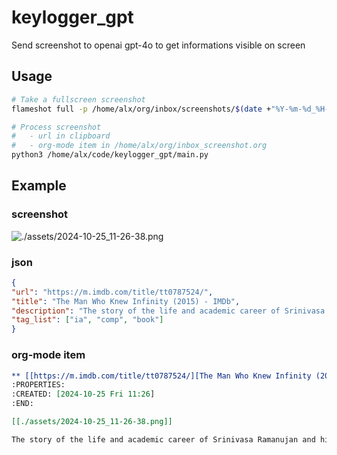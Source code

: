 # keylogger_gpt

Send screenshot to openai gpt-4o to get informations visible on screen 

## Usage

``` sh
# Take a fullscreen screenshot
flameshot full -p /home/alx/org/inbox/screenshots/$(date +"%Y-%m-%d_%H-%M-%S").png

# Process screenshot
#   - url in clipboard
#   - org-mode item in /home/alx/org/inbox_screenshot.org
python3 /home/alx/code/keylogger_gpt/main.py
```

## Example

### screenshot

![./assets/2024-10-25_11-26-38.png](screenshot)

### json

``` json
{
"url": "https://m.imdb.com/title/tt0787524/",
"title": "The Man Who Knew Infinity (2015) - IMDb",
"description": "The story of the life and academic career of Srinivasa Ramanujan and his friendship with G.H. Hardy.",
"tag_list": ["ia", "comp", "book"]
}

```

### org-mode item

``` org
** [[https://m.imdb.com/title/tt0787524/][The Man Who Knew Infinity (2015) - IMDb]] :ia:comp:book:
:PROPERTIES:
:CREATED: [2024-10-25 Fri 11:26]
:END:

[[./assets/2024-10-25_11-26-38.png]]

The story of the life and academic career of Srinivasa Ramanujan and his friendship with G.H. Hardy.
```

